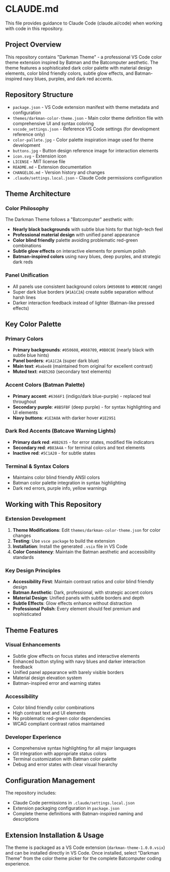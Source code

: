 # CLAUDE.md

This file provides guidance to Claude Code (claude.ai/code) when working with code in this repository.

## Project Overview

This repository contains "Darkman Theme" - a professional VS Code color theme extension inspired by Batman and the Batcomputer aesthetic. The theme features a sophisticated dark color palette with material design elements, color blind friendly colors, subtle glow effects, and Batman-inspired navy blues, purples, and dark red accents.

## Repository Structure

- `package.json` - VS Code extension manifest with theme metadata and configuration
- `themes/darkman-color-theme.json` - Main color theme definition file with comprehensive UI and syntax coloring
- `vscode_settings.json` - Reference VS Code settings (for development reference only)
- `color-pallete.jpg` - Color palette inspiration image used for theme development
- `buttons.jpg` - Button design reference image for interaction elements
- `icon.svg` - Extension icon
- `LICENSE` - MIT license file
- `README.md` - Extension documentation
- `CHANGELOG.md` - Version history and changes
- `.claude/settings.local.json` - Claude Code permissions configuration

## Theme Architecture

### Color Philosophy
The Darkman Theme follows a "Batcomputer" aesthetic with:
- **Nearly black backgrounds** with subtle blue hints for that high-tech feel
- **Professional material design** with unified panel appearance
- **Color blind friendly** palette avoiding problematic red-green combinations
- **Subtle glow effects** on interactive elements for premium polish
- **Batman-inspired colors** using navy blues, deep purples, and strategic dark reds

### Panel Unification
- All panels use consistent background colors (`#050608` to `#0B0C0E` range)
- Super dark blue borders (`#1A1C2A`) create subtle separation without harsh lines
- Darker interaction feedback instead of lighter (Batman-like pressed effects)

## Key Color Palette

### Primary Colors
- **Primary backgrounds**: `#050608`, `#060709`, `#0B0C0E` (nearly black with subtle blue hints)
- **Panel borders**: `#1A1C2A` (super dark blue)
- **Main text**: `#babed8` (maintained from original for excellent contrast)
- **Muted text**: `#4B526D` (secondary text elements)

### Accent Colors (Batman Palette)
- **Primary accent**: `#6366F1` (indigo/dark blue-purple) - replaced teal throughout
- **Secondary purple**: `#8B5FBF` (deep purple) - for syntax highlighting and UI elements
- **Navy buttons**: `#1E3A8A` with darker hover `#1E2951`

### Dark Red Accents (Batcave Warning Lights)
- **Primary dark red**: `#8B2635` - for error states, modified file indicators
- **Secondary red**: `#B83A4A` - for terminal colors and text elements
- **Inactive red**: `#5C1A20` - for subtle states

### Terminal & Syntax Colors
- Maintains color blind friendly ANSI colors
- Batman color palette integration in syntax highlighting
- Dark red errors, purple info, yellow warnings

## Working with This Repository

### Extension Development
1. **Theme Modifications**: Edit `themes/darkman-color-theme.json` for color changes
2. **Testing**: Use `vsce package` to build the extension
3. **Installation**: Install the generated `.vsix` file in VS Code
4. **Color Consistency**: Maintain the Batman aesthetic and accessibility standards

### Key Design Principles
- **Accessibility First**: Maintain contrast ratios and color blind friendly design
- **Batman Aesthetic**: Dark, professional, with strategic accent colors
- **Material Design**: Unified panels with subtle borders and depth
- **Subtle Effects**: Glow effects enhance without distraction
- **Professional Polish**: Every element should feel premium and sophisticated

## Theme Features

### Visual Enhancements
- Subtle glow effects on focus states and interactive elements
- Enhanced button styling with navy blues and darker interaction feedback
- Unified panel appearance with barely visible borders
- Material design elevation system
- Batman-inspired error and warning states

### Accessibility
- Color blind friendly color combinations
- High contrast text and UI elements
- No problematic red-green color dependencies
- WCAG compliant contrast ratios maintained

### Developer Experience
- Comprehensive syntax highlighting for all major languages
- Git integration with appropriate status colors
- Terminal customization with Batman color palette
- Debug and error states with clear visual hierarchy

## Configuration Management

The repository includes:
- Claude Code permissions in `.claude/settings.local.json`
- Extension packaging configuration in `package.json`
- Complete theme definitions with Batman-inspired naming and descriptions

## Extension Installation & Usage

The theme is packaged as a VS Code extension (`darkman-theme-1.0.0.vsix`) and can be installed directly in VS Code. Once installed, select "Darkman Theme" from the color theme picker for the complete Batcomputer coding experience.